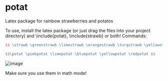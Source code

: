# potat
Latex package for rainbow strawberries and potatos

To use, install the latex package (or just drag the files into your project directory) and \include{potat}, \include{strawb} or both!
Commands:


```latex
$$ \strawb \greenstrawb \limestrawb \orangestrawb \turqstrawb \yellowstrawb \pinkstrawb $$  

$$\potat \pinkpotat \limepotat \bluepotat \yellowpotat \redpotat $$ 
```


![image](https://user-images.githubusercontent.com/82706395/233000238-edf8bb0b-d171-4e1d-9f33-6f55d75324da.png)

Make sure you use them in math mode! 
